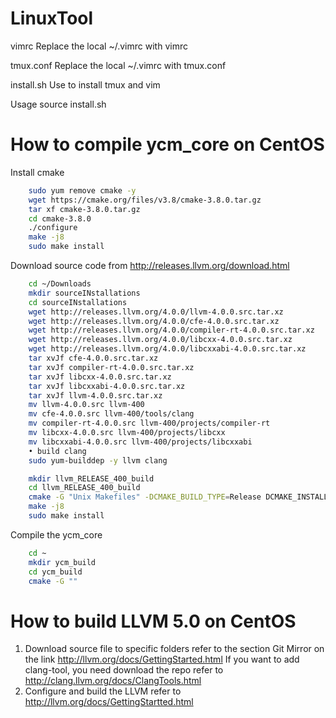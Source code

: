 # LinuxTool
vimrc
Replace the local ~/.vimrc with vimrc

tmux.conf
Replace the local ~/.vimrc with tmux.conf

install.sh
Use to install tmux and vim

Usage
    source install.sh

# How to compile ycm_core on CentOS
Install cmake
```bash
    sudo yum remove cmake -y 
    wget https://cmake.org/files/v3.8/cmake-3.8.0.tar.gz
    tar xf cmake-3.8.0.tar.gz
    cd cmake-3.8.0
    ./configure
    make -j8
    sudo make install
```

Download source code from http://releases.llvm.org/download.html
```bash
    cd ~/Downloads
    mkdir sourceINstallations
    cd sourceINstallations
    wget http://releases.llvm.org/4.0.0/llvm-4.0.0.src.tar.xz
    wget http://releases.llvm.org/4.0.0/cfe-4.0.0.src.tar.xz
    wget http://releases.llvm.org/4.0.0/compiler-rt-4.0.0.src.tar.xz
    wget http://releases.llvm.org/4.0.0/libcxx-4.0.0.src.tar.xz
    wget http://releases.llvm.org/4.0.0/libcxxabi-4.0.0.src.tar.xz
    tar xvJf cfe-4.0.0.src.tar.xz
    tar xvJf compiler-rt-4.0.0.src.tar.xz
    tar xvJf libcxx-4.0.0.src.tar.xz
    tar xvJf libcxxabi-4.0.0.src.tar.xz
    tar xvJf llvm-4.0.0.src.tar.xz
    mv llvm-4.0.0.src llvm-400
    mv cfe-4.0.0.src llvm-400/tools/clang
    mv compiler-rt-4.0.0.src llvm-400/projects/compiler-rt
    mv libcxx-4.0.0.src llvm-400/projects/libcxx
    mv libcxxabi-4.0.0.src llvm-400/projects/libcxxabi
    • build clang
    sudo yum-builddep -y llvm clang

    mkdir llvm_RELEASE_400_build
    cd llvm_RELEASE_400_build
    cmake -G "Unix Makefiles" -DCMAKE_BUILD_TYPE=Release DCMAKE_INSTALL_PREFIX=/usr/local ../llvm-400
    make -j8
    sudo make install
```    

Compile the ycm_core
```bash
    cd ~
    mkdir ycm_build
    cd ycm_build
    cmake -G ""
```


# How to build LLVM 5.0 on CentOS 
1. Download source file to specific folders refer to the section Git Mirror on the link http://llvm.org/docs/GettingStarted.html
   If you want to add clang-tool, you need download the repo refer to http://clang.llvm.org/docs/ClangTools.html
2. Configure and build the LLVM refer to http://llvm.org/docs/GettingStartted.html


